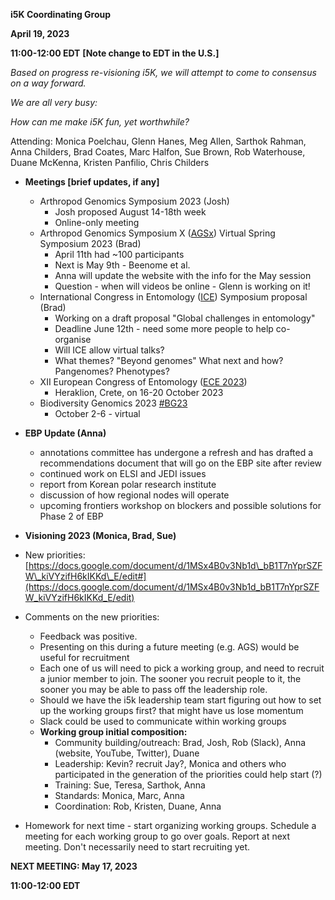 **i5K Coordinating Group**

**April 19, 2023**

**11:00-12:00 EDT** **[Note change to EDT in the U.S.]**

_Based on progress re-visioning i5K, we will attempt to come to consensus on a way forward._

_We are all very busy:_

_How can me make i5K fun, yet worthwhile?_

Attending: Monica Poelchau, Glenn Hanes, Meg Allen, Sarthok Rahman, Anna Childers, Brad Coates, Marc Halfon, Sue Brown, Rob Waterhouse, Duane McKenna, Kristen Panfilio, Chris Childers

- **Meetings [brief updates, if any]**
  - Arthropod Genomics Symposium 2023 (Josh)
    - Josh proposed August 14-18th week
    - Online-only meeting
  - Arthropod Genomics Symposium X ([AGSx](http://i5k.github.io/agsx2023)) Virtual Spring Symposium 2023 (Brad)
    - April 11th had ~100 participants
    - Next is May 9th - Beenome et al.
    - Anna will update the website with the info for the May session
    - Question - when will videos be online - Glenn is working on it!
  - International Congress in Entomology ([ICE](https://ice2024.org/)) Symposium proposal (Brad)
    - Working on a draft proposal "Global challenges in entomology"
    - Deadline June 12th - need some more people to help co-organise
    - Will ICE allow virtual talks?
    - What themes? "Beyond genomes" What next and how? Pangenomes? Phenotypes?
  - XII European Congress of Entomology ([ECE 2023](https://ece2023.com/))
    - Heraklion, Crete, on 16-20 October 2023
  - Biodiversity Genomics 2023 [#BG23](https://twitter.com/BiodivGenomics/status/1635295903237148676)
    - October 2-6 - virtual

- **EBP Update (Anna)**
  - annotations committee has undergone a refresh and has drafted a recommendations document that will go on the EBP site after review
  - continued work on ELSI and JEDI issues
  - report from Korean polar research institute
  - discussion of how regional nodes will operate
  - upcoming frontiers workshop on blockers and possible solutions for Phase 2 of EBP

- **Visioning 2023 (Monica, Brad, Sue)**
- New priorities: [https://docs.google.com/document/d/1MSx4B0v3Nb1d\_bB1T7nYprSZFW\_kiVYzifH6kIKKd\_E/edit#](https://docs.google.com/document/d/1MSx4B0v3Nb1d_bB1T7nYprSZFW_kiVYzifH6kIKKd_E/edit)
- Comments on the new priorities:
  - Feedback was positive.
  - Presenting on this during a future meeting (e.g. AGS) would be useful for recruitment
  - Each one of us will need to pick a working group, and need to recruit a junior member to join. The sooner you recruit people to it, the sooner you may be able to pass off the leadership role.
  - Should we have the i5k leadership team start figuring out how to set up the working groups first? that might have us lose momentum
  - Slack could be used to communicate within working groups
  - **Working group initial composition:**
    - Community building/outreach: Brad, Josh, Rob (Slack), Anna (website, YouTube, Twitter), Duane
    - Leadership: Kevin? recruit Jay?, Monica and others who participated in the generation of the priorities could help start (?)
    - Training: Sue, Teresa, Sarthok, Anna
    - Standards: Monica, Marc, Anna
    - Coordination: Rob, Kristen, Duane, Anna
- Homework for next time - start organizing working groups. Schedule a meeting for each working group to go over goals. Report at next meeting. Don't necessarily need to start recruiting yet.

**NEXT MEETING: May 17, 2023**

**11:00-12:00 EDT**
